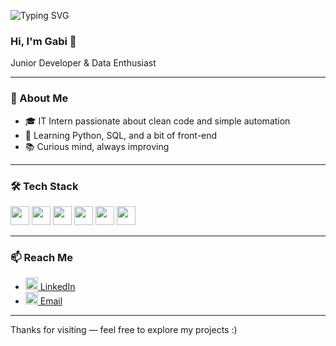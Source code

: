 <p>
  <img src="https://readme-typing-svg.demolab.com?font=Fira+Code&pause=1000&color=007ACC&center=true&vCenter=true&width=435&height=50&lines=coding...;learning...;building+something+cool" alt="Typing SVG" />
</p>

### Hi, I'm Gabi 👋

Junior Developer & Data Enthusiast

---

### 🧠 About Me

- 🎓 IT Intern passionate about clean code and simple automation  
- 🐍 Learning Python, SQL, and a bit of front-end  
- 📚 Curious mind, always improving  

---

### 🛠️ Tech Stack

<p>
  <img src="https://cdn.jsdelivr.net/gh/devicons/devicon/icons/python/python-original.svg" height="30" />
  <img src="https://cdn.jsdelivr.net/gh/devicons/devicon/icons/html5/html5-original.svg" height="30" />
  <img src="https://cdn.jsdelivr.net/gh/devicons/devicon/icons/css3/css3-original.svg" height="30" />
  <img src="https://cdn.jsdelivr.net/gh/devicons/devicon/icons/javascript/javascript-original.svg" height="30" />
  <img src="https://cdn.jsdelivr.net/gh/devicons/devicon/icons/postgresql/postgresql-original.svg" height="30" />
  <img src="https://cdn.jsdelivr.net/gh/devicons/devicon/icons/git/git-original.svg" height="30" />
</p>

---

### 📫 Reach Me

- [<img src="https://cdn.jsdelivr.net/gh/devicons/devicon/icons/linkedin/linkedin-original.svg" height="20" /> LinkedIn](https://linkedin.com/in/gabcadasqueves1)  
- [<img src="https://cdn.jsdelivr.net/gh/devicons/devicon/icons/google/google-original.svg" height="20" /> Email](mailto:gabriellecadasqueves@hotmail.com)

---

Thanks for visiting — feel free to explore my projects :)

